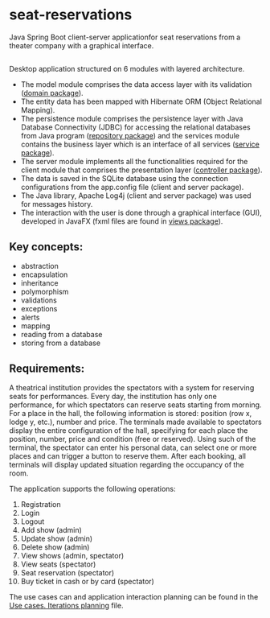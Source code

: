 # seat-reservations
Java Spring Boot client-server applicationfor seat reservations from a theater company with a graphical interface. 

##
Desktop application structured on 6 modules with layered architecture. 
- The model module comprises the data access layer with its validation ([domain package](https://github.com/Iri25/sse-orm-project-Iri25/tree/main/TheaterCompany/model/src/main/java/domain)).
- The entity data has been mapped with Hibernate ORM (Object Relational Mapping).
- The persistence module comprises the persistence layer with Java Database Connectivity (JDBC) for accessing the relational databases from Java program ([repository package](https://github.com/Iri25/sse-orm-project-Iri25/tree/main/TheaterCompany/persistence/src/main/java/repository)) and the services module contains the business layer which is an interface of all services ([service package](https://github.com/Iri25/sse-orm-project-Iri25/tree/main/TheaterCompany/services/src/main/java/service)).
- The server module implements all the functionalities required for the client module that comprises the presentation layer ([controller package](https://github.com/Iri25/sse-orm-project-Iri25/tree/main/TheaterCompany/client/src/main/java/client/controller)).
- The data is saved in the SQLite database using the connection configurations from the app.config file (client and server package).
- The Java library, Apache Log4j (client and server package) was used for messages history.
- The interaction with the user is done through a graphical interface (GUI), developed in JavaFX (fxml files are found in [views package](https://github.com/Iri25/sse-orm-project-Iri25/tree/main/TheaterCompany/client/src/main/resources/views)).

## Key concepts:
- abstraction
- encapsulation
- inheritance
- polymorphism
- validations
- exceptions
- alerts
- mapping
- reading from a database
- storing from a database

## Requirements:

A theatrical institution provides the spectators with a system for reserving seats for performances. 
Every day, the institution has only one performance, for which spectators can reserve seats starting from morning. 
For a place in the hall, the following information is stored: position (row x, lodge y, etc.), number and price. 
The terminals made available to spectators display the entire configuration of the hall, specifying for each place the position, number, price and condition (free or reserved). 
Using such of the terminal, the spectator can enter his personal data, can select one or more places and can trigger a button to reserve them. After each booking, all terminals will display updated situation regarding the occupancy of the room.

The application supports the following operations:
1. Registration
2. Login
3. Logout
4. Add show (admin)
5. Update show (admin)
6. Delete show (admin)
7. View shows (admin, spectator)
9. View seats (spectator)
10. Seat reservation (spectator)
11. Buy ticket in cash or by card (spectator)

The use cases can and application interaction planning can be found in the [Use cases. Iterations planning](https://github.com/Iri25/seat-reservations/blob/main/Use%20cases.%20Iterations%20planning.pdf) file.
